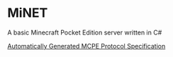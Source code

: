 MiNET
=====

A basic Minecraft Pocket Edition server written in C#

[Automatically Generated MCPE Protocol Specification](/src/MiNET/MiNET.Network/MCPE%20PROTOCOL.md)

